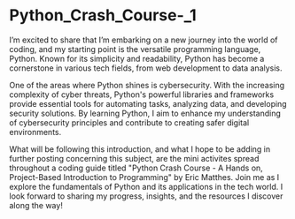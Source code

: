 # Python_Crash_Course-_1
I’m excited to share that I’m embarking on a new journey into the world of coding, and my starting point is the versatile programming language, Python. Known for its simplicity and readability, Python has become a cornerstone in various tech fields, from web development to data analysis.

One of the areas where Python shines is cybersecurity. With the increasing complexity of cyber threats, Python's powerful libraries and frameworks provide essential tools for automating tasks, analyzing data, and developing security solutions. By learning Python, I aim to enhance my understanding of cybersecurity principles and contribute to creating safer digital environments.

What will be following this introduction, and what I hope to be adding in further posting concerning this subject, are the mini activites spread throughout a coding guide titled "Python Crash Course - A Hands on, Project-Based Introduction to Programming" by Eric Matthes. Join me as I explore the fundamentals of Python and its applications in the tech world. I look forward to sharing my progress, insights, and the resources I discover along the way!
